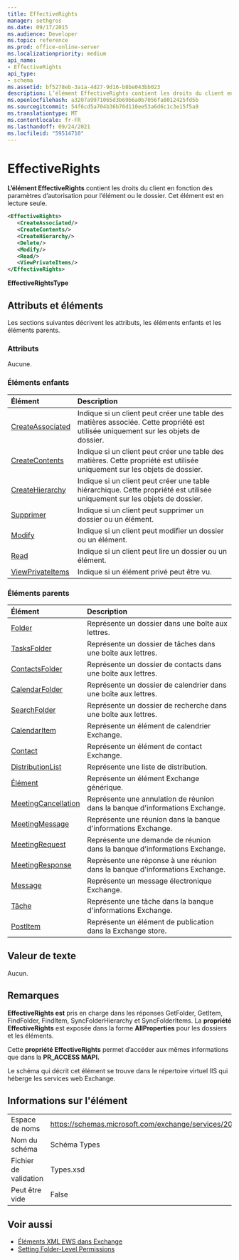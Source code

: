 ```yaml
---
title: EffectiveRights
manager: sethgros
ms.date: 09/17/2015
ms.audience: Developer
ms.topic: reference
ms.prod: office-online-server
ms.localizationpriority: medium
api_name:
- EffectiveRights
api_type:
- schema
ms.assetid: bf5278eb-3a1a-4d27-9d16-b8be043bb023
description: L’élément EffectiveRights contient les droits du client en fonction des paramètres d’autorisation pour l’élément ou le dossier. Cet élément est en lecture seule.
ms.openlocfilehash: a3207a9971065d3b69b6a0b7056fa8012425fd5b
ms.sourcegitcommit: 54f6cd5a704b36b76d110ee53a6d6c1c3e15f5a9
ms.translationtype: MT
ms.contentlocale: fr-FR
ms.lasthandoff: 09/24/2021
ms.locfileid: "59514710"
---
```

# <a name="effectiverights"></a>EffectiveRights

**L’élément EffectiveRights** contient les droits du client en fonction des paramètres d’autorisation pour l’élément ou le dossier. Cet élément est en lecture seule. 
  
```XML
<EffectiveRights>
   <CreateAssociated/>
   <CreateContents/>
   <CreateHierarchy/>
   <Delete/>
   <Modify/>
   <Read/>
   <ViewPrivateItems/>
</EffectiveRights>
```

 **EffectiveRightsType**
## <a name="attributes-and-elements"></a>Attributs et éléments

Les sections suivantes décrivent les attributs, les éléments enfants et les éléments parents.
  
### <a name="attributes"></a>Attributs

Aucune.
  
### <a name="child-elements"></a>Éléments enfants

|**Élément**|**Description**|
|:-----|:-----|
|[CreateAssociated](createassociated.md) <br/> |Indique si un client peut créer une table des matières associée. Cette propriété est utilisée uniquement sur les objets de dossier.  <br/> |
|[CreateContents](createcontents.md) <br/> |Indique si un client peut créer une table des matières. Cette propriété est utilisée uniquement sur les objets de dossier.  <br/> |
|[CreateHierarchy](createhierarchy.md) <br/> |Indique si un client peut créer une table hiérarchique. Cette propriété est utilisée uniquement sur les objets de dossier.  <br/> |
|[Supprimer](delete.md) <br/> |Indique si un client peut supprimer un dossier ou un élément.  <br/> |
|[Modify](modify.md) <br/> |Indique si un client peut modifier un dossier ou un élément.  <br/> |
|[Read](read.md) <br/> |Indique si un client peut lire un dossier ou un élément.  <br/> |
|[ViewPrivateItems](viewprivateitems.md) <br/> |Indique si un élément privé peut être vu.  <br/> |
   
### <a name="parent-elements"></a>Éléments parents

|**Élément**|**Description**|
|:-----|:-----|
|[Folder](folder.md) <br/> |Représente un dossier dans une boîte aux lettres.  <br/> |
|[TasksFolder](tasksfolder.md) <br/> |Représente un dossier de tâches dans une boîte aux lettres.  <br/> |
|[ContactsFolder](contactsfolder.md) <br/> |Représente un dossier de contacts dans une boîte aux lettres.  <br/> |
|[CalendarFolder](calendarfolder.md) <br/> |Représente un dossier de calendrier dans une boîte aux lettres.  <br/> |
|[SearchFolder](searchfolder.md) <br/> |Représente un dossier de recherche dans une boîte aux lettres.  <br/> |
|[CalendarItem](calendaritem.md) <br/> |Représente un élément de calendrier Exchange.  <br/> |
|[Contact](contact.md) <br/> |Représente un élément de contact Exchange.  <br/> |
|[DistributionList](distributionlist.md) <br/> |Représente une liste de distribution.  <br/> |
|[Élément](item.md) <br/> |Représente un élément Exchange générique.  <br/> |
|[MeetingCancellation](meetingcancellation.md) <br/> |Représente une annulation de réunion dans la banque d'informations Exchange.  <br/> |
|[MeetingMessage](meetingmessage.md) <br/> |Représente une réunion dans la banque d'informations Exchange.  <br/> |
|[MeetingRequest](meetingrequest.md) <br/> |Représente une demande de réunion dans la banque d'informations Exchange.  <br/> |
|[MeetingResponse](meetingresponse.md) <br/> |Représente une réponse à une réunion dans la banque d'informations Exchange.  <br/> |
|[Message](message-ex15websvcsotherref.md) <br/> |Représente un message électronique Exchange.  <br/> |
|[Tâche](task.md) <br/> |Représente une tâche dans la banque d'informations Exchange.  <br/> |
|[PostItem](postitem.md) <br/> |Représente un élément de publication dans la Exchange store.  <br/> |
   
## <a name="text-value"></a>Valeur de texte

Aucun.
  
## <a name="remarks"></a>Remarques

**EffectiveRights est** pris en charge dans les réponses GetFolder, GetItem, FindFolder, FindItem, SyncFolderHierarchy et SyncFolderItems. La **propriété EffectiveRights** est exposée dans la forme **AllProperties** pour les dossiers et les éléments. 
  
Cette **propriété EffectiveRights** permet d’accéder aux mêmes informations que dans la **PR_ACCESS MAPI.** 
  
Le schéma qui décrit cet élément se trouve dans le répertoire virtuel IIS qui héberge les services web Exchange.
  
## <a name="element-information"></a>Informations sur l'élément

|||
|:-----|:-----|
|Espace de noms  <br/> |https://schemas.microsoft.com/exchange/services/2006/types  <br/> |
|Nom du schéma  <br/> |Schéma Types  <br/> |
|Fichier de validation  <br/> |Types.xsd  <br/> |
|Peut être vide  <br/> |False  <br/> |
   
## <a name="see-also"></a>Voir aussi

- [Éléments XML EWS dans Exchange](ews-xml-elements-in-exchange.md)
- [Setting Folder-Level Permissions](https://msdn.microsoft.com/library/c7530e86-5112-401c-b10a-9c054ae59f07%28Office.15%29.aspx)

